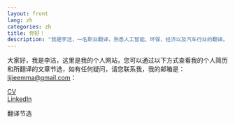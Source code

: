 ```yaml
---
layout: front
lang: zh
categories: zh
title: 你好！
description: "我是李洁，一名职业翻译，熟悉人工智能、环保、经济以及汽车行业的翻译。"
---
```


大家好，我是李洁，这里是我的个人网站，您可以通过以下方式查看我的个人简历和所翻译的文章节选，如有任何疑问，请您联系我，我的邮箱是：lijieemma@gmail.com：

[CV](https://www.slideshare.net/slideshow/embed_code/key/qAtf06GrhNxSWV)   
[LinkedIn](https://www.linkedin.com/in/%E6%B4%81-%E6%9D%8E-7936b4a8/)

翻译节选
